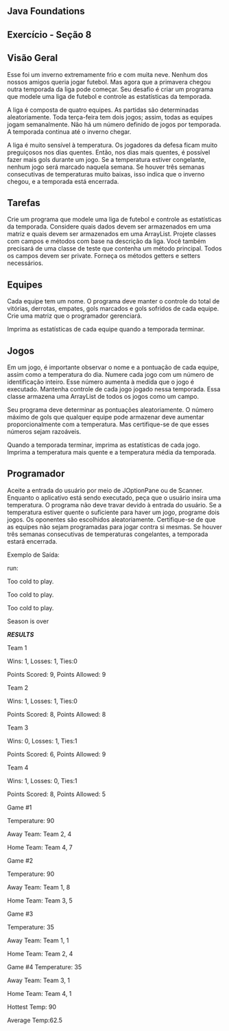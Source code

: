 ## Java Foundations

## Exercício - Seção 8

## Visão Geral

Esse foi um inverno extremamente frio e com muita neve. Nenhum dos nossos amigos queria jogar futebol. Mas agora que a primavera chegou outra temporada da liga pode começar. Seu desafio é criar um programa que modele uma liga de futebol e controle as estatísticas da temporada.

A liga é composta de quatro equipes. As partidas são determinadas aleatoriamente. Toda terça-feira tem dois jogos; assim, todas as equipes jogam semanalmente. Não há um número definido de jogos por temporada. A temporada continua até o inverno chegar. 

A liga é muito sensível à temperatura. Os jogadores da defesa ficam muito preguiçosos nos dias quentes. Então, nos dias mais quentes, é possível fazer mais gols durante um jogo. Se a temperatura estiver congelante, nenhum jogo será marcado naquela semana. Se houver três semanas consecutivas de temperaturas muito baixas, isso indica que o inverno chegou, e a temporada está encerrada.

## Tarefas 

Crie um programa que modele uma liga de futebol e controle as estatísticas da temporada. Considere quais dados devem ser armazenados em uma matriz e quais devem ser armazenados em uma ArrayList. Projete classes com campos e métodos com base na descrição da liga. Você também precisará de uma classe de teste que contenha um método principal. Todos os campos devem ser private. Forneça os métodos getters e setters necessários.

## Equipes

Cada equipe tem um nome. O programa deve manter o controle do total de vitórias, derrotas, empates, 
gols marcados e gols sofridos de cada equipe. Crie uma matriz que o programador gerenciará.

Imprima as estatísticas de cada equipe quando a temporada terminar. 

## Jogos

Em um jogo, é importante observar o nome e a pontuação de cada equipe, assim como a temperatura do 
dia. Numere cada jogo com um número de identificação inteiro. Esse número aumenta à medida que o jogo é executado. Mantenha controle de cada jogo jogado nessa temporada. Essa classe armazena uma ArrayList de todos os jogos como um campo.

Seu programa deve determinar as pontuações aleatoriamente. O número máximo de gols que qualquer equipe pode armazenar deve aumentar proporcionalmente com a temperatura. Mas certifique-se de que esses números sejam razoáveis.

Quando a temporada terminar, imprima as estatísticas de cada jogo. Imprima a temperatura mais quente e a temperatura média da temporada. 

## Programador

Aceite a entrada do usuário por meio de JOptionPane ou de Scanner. Enquanto o aplicativo está sendo executado, peça que o usuário insira uma temperatura. O programa não deve travar devido à entrada do usuário. Se a temperatura estiver quente o suficiente para haver um jogo, programe dois jogos. Os oponentes são escolhidos aleatoriamente. Certifique-se de que as equipes não sejam programadas para jogar contra si mesmas. Se houver três semanas consecutivas de temperaturas congelantes, a temporada estará encerrada.

Exemplo de Saída:

run:

Too cold to play.

Too cold to play.

Too cold to play.

Season is over

*********RESULTS*********

Team 1

Wins: 1, Losses: 1, Ties:0

Points Scored: 9, Points Allowed: 9

Team 2

Wins: 1, Losses: 1, Ties:0

Points Scored: 8, Points Allowed: 8

Team 3

Wins: 0, Losses: 1, Ties:1

Points Scored: 6, Points Allowed: 9

Team 4

Wins: 1, Losses: 0, Ties:1

Points Scored: 8, Points Allowed: 5

Game #1

Temperature: 90

Away Team: Team 2, 4

Home Team: Team 4, 7

Game #2

Temperature: 90

Away Team: Team 1, 8

Home Team: Team 3, 5

Game #3

Temperature: 35

Away Team: Team 1, 1

Home Team: Team 2, 4

Game #4
Temperature: 35

Away Team: Team 3, 1

Home Team: Team 4, 1

Hottest Temp: 90

Average Temp:62.5